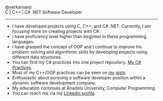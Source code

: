 @serkansarp<br>
C | C++ | C# .NET Software Developer

  

---
- I have developed projects using C, C++, and C# .NET. Currently, I am focusing more on creating projects with C#.
- I have proficiency level higher than beginner in these programming languages.
- I have grasped the concept of OOP and I continue to improve his problem-solving and algorithmic skills by developing projects using different data structures.
- You can find my C# practices into one project repository: [My C# Practices].
- Most of my C++/OOP practices can be seen on [my gists]</a>.
- Enthusiastic about pursuing a software developer position within a dynamic software development company.
- My education continues at Anadolu University, Computer Programming.
- You can reach me via my [Linkedin profile].

[My C# Practices]: <https://github.com/serkansarp/C-Sharp-Pratiklerim>
[my gists]: <https://gist.github.com/serkansarp>
[Linkedin profile]: <https://www.linkedin.com/in/serkansarp>

<!---
serkansarp/serkansarp is a ✨ special ✨ repository because its `README.md` (this file) appears on your GitHub profile.
You can click the Preview link to take a look at your changes.
--->
